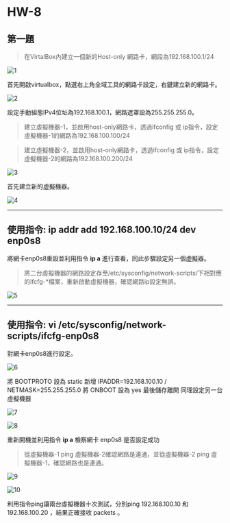﻿# HW-8

## 第一題


>在VirtalBox內建立一個新的Host-only 網路卡，網段為192.168.100.1/24


![1](https://thumbs2.imgbox.com/ef/49/g3B61DGp_t.png)


首先開啟virtualbox，點選右上角全域工具的網路卡設定，右鍵建立新的網路卡。


![2](https://images2.imgbox.com/6b/f1/p626dKAo_o.png)


設定手動組態IPv4位址為192.168.100.1，網路遮罩設為255.255.255.0。



>建立虛擬機器-1，並啟用host-only網路卡，透過ifconfig 或 ip指令，設定虛擬機器-1的網路為192.168.100.100/24

>建立虛擬機器-2，並啟用host-only網路卡，透過ifconfig 或 ip指令，設定虛擬機器-2的網路為192.168.100.200/24


![3](https://images2.imgbox.com/e5/60/KpKgUtor_o.png)


首先建立新的虛擬機器。


![4](https://images2.imgbox.com/8e/86/6LVKMX8G_o.png)


-----
使用指令: **ip addr add 192.168.100.10/24 dev enp0s8**
-----

將網卡enp0s8重設並利用指令 **ip a** 進行查看，同此步驟設定另一個虛擬器。


>將二台虛擬機器的網路設定存至/etc/sysconfig/network-scripts/下相對應的ifcfg-*檔案，重新啟動虛擬機器，確認網路ip設定無誤。


![5](https://images2.imgbox.com/ff/ae/Po4fXs7m_o.png)


-----
使用指令: **vi /etc/sysconfig/network-scripts/ifcfg-enp0s8**
-----

對網卡enp0s8進行設定。


![6](https://images2.imgbox.com/56/91/6jOilgkW_o.png)


將 BOOTPROTO 設為 static 
新增  IPADDR=192.168.100.10  /  NETMASK=255.255.255.0
將 ONBOOT 設為 yes
最後儲存離開
同理設定另一台虛擬機器


![7](https://images2.imgbox.com/b1/33/OYs5jBb0_o.png)

![8](https://images2.imgbox.com/02/04/NYDaCqdU_o.png)


重新開機並利用指令 **ip a** 檢察網卡 enp0s8 是否設定成功


>從虛擬機器-1 ping 虛擬機器-2確認網路是連通，並從虛擬機器-2 ping 虛擬機器-1，確認網路也是連通。


![9](https://images2.imgbox.com/82/b3/eNKhWcvI_o.png)

![10](https://images2.imgbox.com/07/62/mpsBxcm5_o.png)


利用指令ping讓兩台虛擬機器十次測試，分別ping 192.168.100.10 和 192.168.100.20 ，結果正確接收 packets 。

